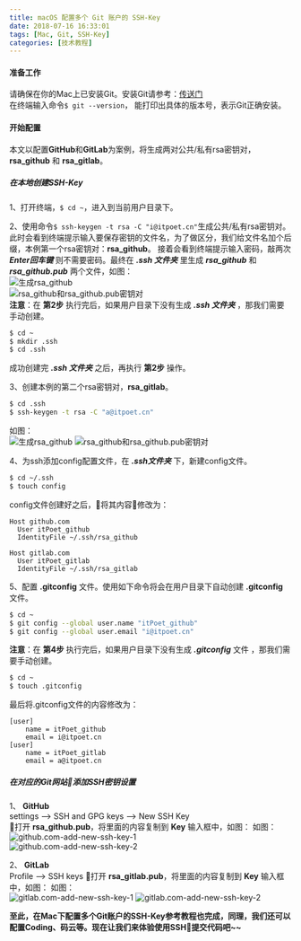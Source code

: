 ```yaml
---
title: macOS 配置多个 Git 账户的 SSH-Key
date: 2018-07-16 16:33:01
tags: [Mac, Git, SSH-Key]
categories: [技术教程]
---
```

#### 准备工作
请确保在你的Mac上已安装Git。安装Git请参考：[传送门](https://git-scm.com/book/zh/v2/%E8%B5%B7%E6%AD%A5-%E5%AE%89%E8%A3%85-Git)  
在终端输入命令`$ git --version`， 能打印出具体的版本号，表示Git正确安装。

####  开始配置
本文以配置**GitHub**和**GitLab**为案例，将生成两对公共/私有rsa密钥对，**rsa_github** 和 **rsa_gitlab**。

##### 在本地创建SSH-Key
1、打开终端，`$ cd ~`，进入到当前用户目录下。  

2、使用命令`$ ssh-keygen -t rsa -C "i@itpoet.cn"`生成公共/私有rsa密钥对。此时会看到终端提示输入要保存密钥的文件名，为了做区分，我们给文件名加个后缀，本例第一个rsa密钥对：**rsa_github**。
接着会看到终端提示输入密码，敲两次 _**Enter回车键**_ 则不需要密码。最终在 _**.ssh 文件夹**_ 里生成 _**rsa_github**_ 和 _**rsa_github.pub**_ 两个文件，如图：  
![生成rsa_github](https://user-images.githubusercontent.com/24516169/43447613-6a4544ae-94de-11e8-8e91-07d6ef1e45e3.png)  
![rsa_github和rsa_github.pub密钥对](https://user-images.githubusercontent.com/24516169/43447618-6add7116-94de-11e8-9986-8b90bf50e098.png)  
**注意**：在 **第2步** 执行完后，如果用户目录下没有生成 _**.ssh 文件夹**_ ，那我们需要手动创建。  
```bash
$ cd ~
$ mkdir .ssh
$ cd .ssh
```
成功创建完 _**.ssh 文件夹**_ 之后，再执行 **第2步** 操作。  

3、创建本例的第二个rsa密钥对，**rsa_gitlab**。 
```bash
$ cd .ssh
$ ssh-keygen -t rsa -C "a@itpoet.cn"
```
如图：  
![生成rsa_github](https://user-images.githubusercontent.com/24516169/43447615-6a959e4a-94de-11e8-8f23-8fd2128ba6a7.png)
![rsa_github和rsa_github.pub密钥对](https://user-images.githubusercontent.com/24516169/43447619-6b104b72-94de-11e8-9a4b-4febc6458e4c.png)  

4、为ssh添加config配置文件，在 _**.ssh文件夹**_ 下，新建config文件。  
```bash
$ cd ~/.ssh
$ touch config
```
config文件创建好之后，将其内容修改为：
```
Host github.com
  User itPoet_github
  IdentityFile ~/.ssh/rsa_github

Host gitlab.com
  User itPoet_gitlab
  IdentityFile ~/.ssh/rsa_gitlab
```

5、配置 **.gitconfig** 文件。使用如下命令将会在用户目录下自动创建 **.gitconfig** 文件。
```bash
$ cd ~
$ git config --global user.name "itPoet_github"
$ git config --global user.email "i@itpoet.cn"
```

**注意**：在 **第4步** 执行完后，如果用户目录下没有生成 _**.gitconfig**_ 文件 ，那我们需要手动创建。

```bash
$ cd ~
$ touch .gitconfig
```
最后将.gitconfig文件的内容修改为：
```
[user]
    name = itPoet_github
    email = i@itpoet.cn
[user]
    name = itPoet_gitlab
    email = a@itpoet.cn
```
##### 在对应的Git网站添加SSH密钥设置
1、 **GitHub**  
settings --> SSH and GPG keys --> New SSH Key  
打开 **rsa_github.pub**，将里面的内容复制到 **Key** 输入框中，如图：
如图：  
![github.com-add-new-ssh-key-1](https://user-images.githubusercontent.com/24516169/43447624-6c25549e-94de-11e8-9584-527e2100964c.png)  
![github.com-add-new-ssh-key-2](https://user-images.githubusercontent.com/24516169/43447626-6c56a026-94de-11e8-9530-3ba0accc6a86.png)  


2、 **GitLab**  
Profile --> SSH keys
打开 **rsa_gitlab.pub**，将里面的内容复制到 **Key** 输入框中，如图：
如图：  
![gitlab.com-add-new-ssh-key-1](https://user-images.githubusercontent.com/24516169/43447628-6ca0b468-94de-11e8-95e5-377c7b85b97c.png)
![gitlab.com-add-new-ssh-key-2](https://user-images.githubusercontent.com/24516169/43447626-6c56a026-94de-11e8-9530-3ba0accc6a86.png)  

**至此，在Mac下配置多个Git账户的SSH-Key参考教程也完成，同理，我们还可以配置Coding、码云等。现在让我们来体验使用SSH提交代码吧~~**
